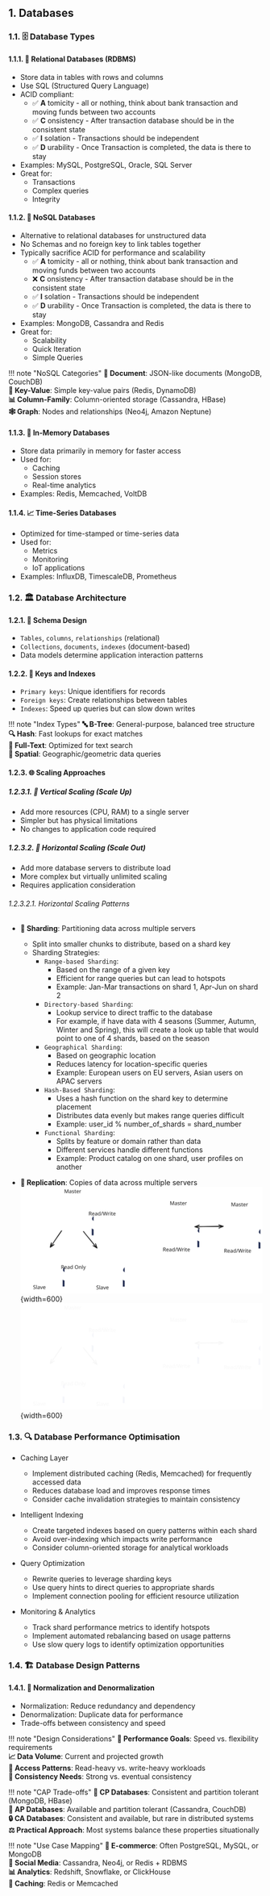 

## 1. Databases

### 1.1. 🗄️ Database Types

#### 1.1.1. 🔢 Relational Databases (RDBMS)

- Store data in tables with rows and columns
- Use SQL (Structured Query Language)
- ACID compliant:
    - ✅ **A** tomicity - all or nothing, think about bank transaction and moving funds between two accounts
    - ✅ **C** onsistency - After transaction database should be in the consistent state
    - ✅ **I** solation - Transactions should be independent
    - ✅ **D** urability - Once Transaction is completed, the data is there to stay
- Examples: MySQL, PostgreSQL, Oracle, SQL Server
- Great for:
    - Transactions
    - Complex queries
    - Integrity

#### 1.1.2. 📑 NoSQL Databases

- Alternative to relational databases for unstructured data
- No Schemas and no foreign key to link tables together 
- Typically sacrifice ACID for performance and scalability
    - ✅ **A** tomicity - all or nothing, think about bank transaction and moving funds between two accounts
    - ❌ **C** onsistency - After transaction database should be in the consistent state
    - ✅ **I** solation - Transactions should be independent
    - ✅ **D** urability - Once Transaction is completed, the data is there to stay
- Examples: MongoDB, Cassandra and Redis
- Great for:
    - Scalability
    - Quick Iteration
    - Simple Queries


!!! note "NoSQL Categories"
    **📄 Document**: JSON-like documents (MongoDB, CouchDB)  
    **🔑 Key-Value**: Simple key-value pairs (Redis, DynamoDB)  
    **📊 Column-Family**: Column-oriented storage (Cassandra, HBase)  
    **🕸️ Graph**: Nodes and relationships (Neo4j, Amazon Neptune)

#### 1.1.3. 🧠 In-Memory Databases

- Store data primarily in memory for faster access
- Used for:
    - Caching
    - Session stores
    - Real-time analytics
- Examples: Redis, Memcached, VoltDB

#### 1.1.4. 📈 Time-Series Databases

- Optimized for time-stamped or time-series data
- Used for:
    - Metrics
    - Monitoring
    - IoT applications
- Examples: InfluxDB, TimescaleDB, Prometheus

### 1.2. 🏛️ Database Architecture

#### 1.2.1. 📏 Schema Design

- `Tables`, `columns`, `relationships` (relational)
- `Collections`, `documents`, `indexes` (document-based)
- Data models determine application interaction patterns

#### 1.2.2. 🔑 Keys and Indexes

- `Primary keys`: Unique identifiers for records
- `Foreign keys`: Create relationships between tables
- `Indexes`: Speed up queries but can slow down writes

!!! note "Index Types"
    **🔤 B-Tree**: General-purpose, balanced tree structure  
    **🔍 Hash**: Fast lookups for exact matches  
    **📝 Full-Text**: Optimized for text search  
    **📍 Spatial**: Geographic/geometric data queries

#### 1.2.3. 🌐 Scaling Approaches

##### 1.2.3.1. 🔼 Vertical Scaling (Scale Up)

- Add more resources (CPU, RAM) to a single server
- Simpler but has physical limitations
- No changes to application code required

##### 1.2.3.2. 🔁 Horizontal Scaling (Scale Out)

- Add more database servers to distribute load
- More complex but virtually unlimited scaling
- Requires application consideration

###### 1.2.3.2.1. Horizontal Scaling Patterns

- **🧩 Sharding**: Partitioning data across multiple servers
    - Split into smaller chunks to distribute, based on a shard key
    - Sharding Strategies:
        - `Range-based Sharding`: 
            - Based on the range of a given key
            - Efficient for range queries but can lead to hotspots
            - Example: Jan-Mar transactions on shard 1, Apr-Jun on shard 2
        - `Directory-based Sharding`: 
            - Lookup service to direct traffic to the database
            - For example, if have data with 4 seasons (Summer, Autumn, Winter and Spring), this will create a look up table that would point to one of 4 shards, based on the season
        - `Geographical Sharding`: 
            - Based on geographic location
            - Reduces latency for location-specific queries
            - Example: European users on EU servers, Asian users on APAC servers
        - `Hash-Based Sharding`:
            - Uses a hash function on the shard key to determine placement
            - Distributes data evenly but makes range queries difficult
            - Example: user_id % number_of_shards = shard_number
        - `Functional Sharding`:
            - Splits by feature or domain rather than data
            - Different services handle different functions
            - Example: Product catalog on one shard, user profiles on another
 
- **🔄 Replication**: Copies of data across multiple servers  
![](img/db-replication-light.excalidraw.svg#only-light){width=600}
![](img/db-replication-dark.excalidraw.svg#only-dark){width=600}



### 1.3. 🔍 Database Performance Optimisation

- Caching Layer
    - Implement distributed caching (Redis, Memcached) for frequently accessed data
    - Reduces database load and improves response times
    - Consider cache invalidation strategies to maintain consistency
- Intelligent Indexing
    - Create targeted indexes based on query patterns within each shard
    - Avoid over-indexing which impacts write performance
    - Consider column-oriented storage for analytical workloads
- Query Optimization
    - Rewrite queries to leverage sharding keys
    - Use query hints to direct queries to appropriate shards
    - Implement connection pooling for efficient resource utilization

- Monitoring & Analytics
    - Track shard performance metrics to identify hotspots
    - Implement automated rebalancing based on usage patterns
    - Use slow query logs to identify optimization opportunities

### 1.4. 🏗️ Database Design Patterns

#### 1.4.1. 🔄 Normalization and Denormalization

- Normalization: Reduce redundancy and dependency
- Denormalization: Duplicate data for performance
- Trade-offs between consistency and speed

!!! note "Design Considerations"
    **🏁 Performance Goals**: Speed vs. flexibility requirements  
    **📈 Data Volume**: Current and projected growth  
    **🔄 Access Patterns**: Read-heavy vs. write-heavy workloads  
    **🧩 Consistency Needs**: Strong vs. eventual consistency

!!! note "CAP Trade-offs"
    **🔄 CP Databases**: Consistent and partition tolerant (MongoDB, HBase)  
    **🔌 AP Databases**: Available and partition tolerant (Cassandra, CouchDB)  
    **🔒 CA Databases**: Consistent and available, but rare in distributed systems  
    **⚖️ Practical Approach**: Most systems balance these properties situationally


!!! note "Use Case Mapping"
    **💼 E-commerce**: Often PostgreSQL, MySQL, or MongoDB  
    **📱 Social Media**: Cassandra, Neo4j, or Redis + RDBMS  
    **📊 Analytics**: Redshift, Snowflake, or ClickHouse  
    **🔄 Caching**: Redis or Memcached
